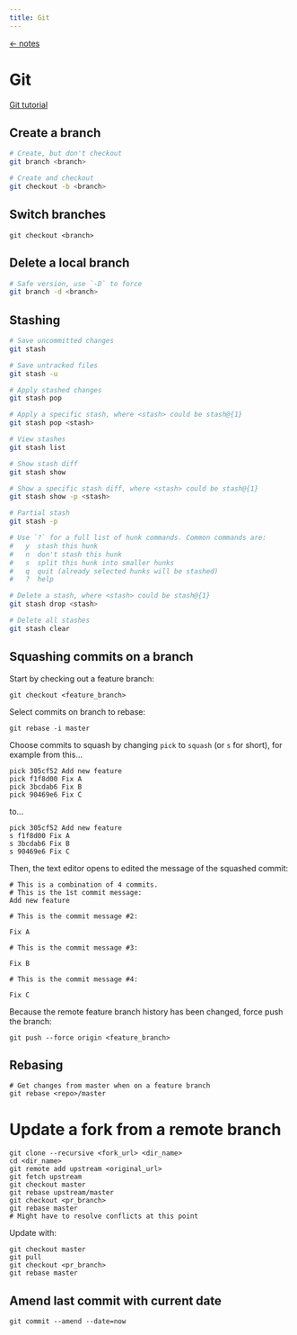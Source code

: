 ```yaml
---
title: Git
---
```


<a href="/notes" class="back">← notes</a>

# Git

[Git tutorial](https://www.atlassian.com/git/tutorials)

## Create a branch

```bash
# Create, but don't checkout
git branch <branch>

# Create and checkout
git checkout -b <branch>
```

## Switch branches

```
git checkout <branch>
```

## Delete a local branch

```bash
# Safe version, use `-D` to force
git branch -d <branch>
```

## Stashing

```bash
# Save uncommitted changes
git stash

# Save untracked files
git stash -u
```

```bash
# Apply stashed changes
git stash pop

# Apply a specific stash, where <stash> could be stash@{1}
git stash pop <stash>
```

```bash
# View stashes
git stash list

# Show stash diff
git stash show

# Show a specific stash diff, where <stash> could be stash@{1}
git stash show -p <stash>
```

```bash
# Partial stash
git stash -p

# Use `?` for a full list of hunk commands. Common commands are:
#   y  stash this hunk
#   n  don't stash this hunk
#   s  split this hunk into smaller hunks
#   q  quit (already selected hunks will be stashed)
#   ?  help
```

```bash
# Delete a stash, where <stash> could be stash@{1}
git stash drop <stash>

# Delete all stashes
git stash clear
```

## Squashing commits on a branch

Start by checking out a feature branch:

```
git checkout <feature_branch>
```

Select commits on branch to rebase:

```
git rebase -i master
```

Choose commits to squash by changing `pick` to `squash` (or `s` for short), for example from this...

```
pick 305cf52 Add new feature
pick f1f8d00 Fix A
pick 3bcdab6 Fix B
pick 90469e6 Fix C
```

to...

```
pick 305cf52 Add new feature
s f1f8d00 Fix A
s 3bcdab6 Fix B
s 90469e6 Fix C
```

Then, the text editor opens to edited the message of the squashed commit:

```
# This is a combination of 4 commits.
# This is the 1st commit message:
Add new feature

# This is the commit message #2:

Fix A

# This is the commit message #3:

Fix B

# This is the commit message #4:

Fix C
```

Because the remote feature branch history has been changed, force push the branch:

```
git push --force origin <feature_branch>
```

## Rebasing

```
# Get changes from master when on a feature branch
git rebase <repo>/master
```

# Update a fork from a remote branch

```
git clone --recursive <fork_url> <dir_name>
cd <dir_name>
git remote add upstream <original_url>
git fetch upstream
git checkout master
git rebase upstream/master
git checkout <pr_branch>
git rebase master
# Might have to resolve conflicts at this point
```

Update with:

```
git checkout master
git pull
git checkout <pr_branch>
git rebase master
```

## Amend last commit with current date

```
git commit --amend --date=now
```

